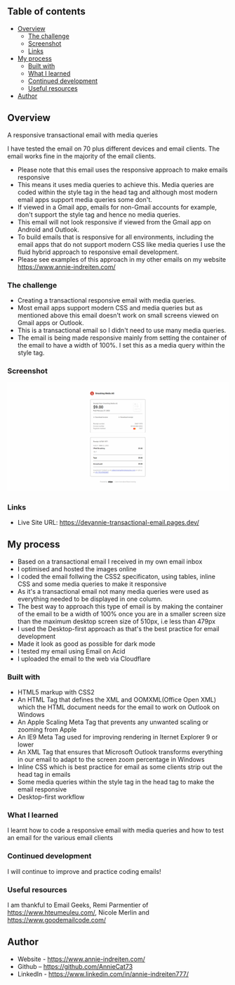 ## Table of contents

- [Overview](#overview)
  - [The challenge](#the-challenge)
  - [Screenshot](#screenshot)
  - [Links](#links)
- [My process](#my-process)
  - [Built with](#built-with)
  - [What I learned](#what-i-learned)
  - [Continued development](#continued-development)
  - [Useful resources](#useful-resources)
- [Author](#author)

## Overview

A responsive transactional email with media queries

I have tested the email on 70 plus different devices and email clients. The email works fine in the majority of the email clients.

- Please note that this email uses the responsive approach to make emails responsive
- This means it uses media queries to achieve this. Media queries are coded within the style tag in the head tag and although most modern email apps support media queries some don't.
- If viewed in a Gmail app, emails for non-Gmail accounts for example, don't support the style tag and hence no media queries.
- This email will not look responsive if viewed from the Gmail app on Android and Outlook.
- To build emails that is responsive for all environments, including
  the email apps that do not support modern CSS like media queries I use the fluid hybrid approach to responsive email development.
- Please see examples of this approach in my other emails on my website https://www.annie-indreiten.com/

### The challenge

- Creating a transactional responsive email with media queries.
- Most email apps support modern CSS and media queries but as mentioned above this email doesn't work on small screens
  viewed on Gmail apps or Outlook.
- This is a transactional email so I didn't need to use many media queries.
- The email is being made responsive mainly from setting the container of the email to have a width of 100%. I set this as a media query within the style tag.

### Screenshot

![](./images/READMEimg.png)

### Links

- Live Site URL: https://devannie-transactional-email.pages.dev/

## My process

- Based on a transactional email I received in my own email inbox
- I optimised and hosted the images online
- I coded the email follwing the CSS2 specificaton, using tables, inline CSS and some media queries to make it responsive
- As it's a transactional email not many media queries were used
  as everything needed to be displayed in one column.
- The best way to approach this type of email is by making the container of the email to be a width of 100% once you are in a smaller screen size than the maximum desktop screen size of 510px, i.e less than 479px
- I used the Desktop-first approach as that's the best practice for email development
- Made it look as good as possible for dark mode
- I tested my email using Email on Acid
- I uploaded the email to the web via Cloudflare

### Built with

- HTML5 markup with CSS2
- An HTML Tag that defines the XML and OOMXML(Office Open XML) which the HTML document needs for the email to work on Outlook on Windows
- An Apple Scaling Meta Tag that prevents any unwanted scaling or zooming from Apple
- An IE9 Meta Tag used for improving rendering in Iternet Explorer 9 or lower
- An XML Tag that ensures that Microsoft Outlook transforms everything in our email to adapt to the screen zoom percentage in Windows
- Inline CSS which is best practice for email as some clients strip out the head tag in emails
- Some media queries within the style tag in the head tag to make the email responsive
- Desktop-first workflow

### What I learned

I learnt how to code a responsive email with media queries and how to test an email for the various email clients

### Continued development

I will continue to improve and practice coding emails!

### Useful resources

I am thankful to Email Geeks, Remi Parmentier of https://www.hteumeuleu.com/, Nicole Merlin and https://www.goodemailcode.com/

## Author

- Website - https://www.annie-indreiten.com/
- Github – https://github.com/AnnieCat73
- LinkedIn - https://www.linkedin.com/in/annie-indreiten777/
